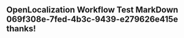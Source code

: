 <properties
ms.topic="hero-topic"
ms.test1="hero-topic"
ms.test2="test"/>

## OpenLocalization Workflow Test MarkDown 069f308e-7fed-4b3c-9439-e279626e415e thanks!
